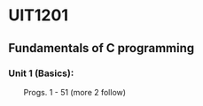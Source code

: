 # UIT1201
## Fundamentals of C programming
### Unit 1 (Basics):
&nbsp;&nbsp;&nbsp;&nbsp;&nbsp;&nbsp; Progs. 1 - 51 (more 2 follow)
